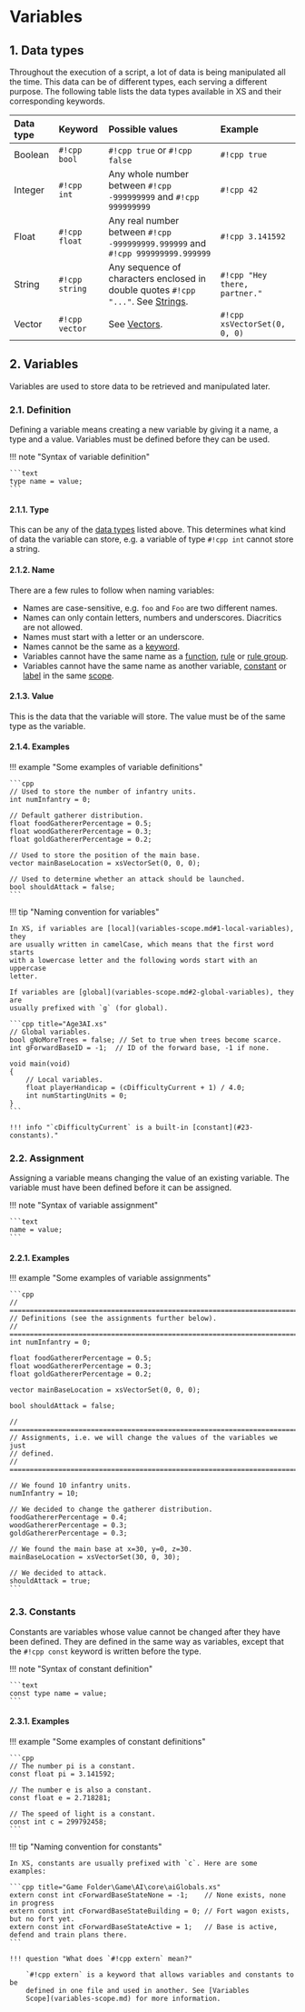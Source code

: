 # Variables

## 1. Data types

Throughout the execution of a script, a lot of data is being manipulated all
the time. This data can be of different types, each serving a different
purpose. The following table lists the data types available in XS and their
corresponding keywords.

| Data type | Keyword        | Possible values                                                                                | Example                       |
| :-------- | :------------- | :--------------------------------------------------------------------------------------------- | :---------------------------- |
| Boolean   | `#!cpp bool`   | `#!cpp true` or `#!cpp false`                                                                  | `#!cpp true`                  |
| Integer   | `#!cpp int`    | Any whole number between `#!cpp -999999999` and `#!cpp 999999999`                              | `#!cpp 42`                    |
| Float     | `#!cpp float`  | Any real number between `#!cpp -999999999.999999` and `#!cpp 999999999.999999`                 | `#!cpp 3.141592`              |
| String    | `#!cpp string` | Any sequence of characters enclosed in double quotes `#!cpp "..."`. See [Strings](strings.md). | `#!cpp "Hey there, partner."` |
| Vector    | `#!cpp vector` | See [Vectors](vectors.md).                                                                     | `#!cpp xsVectorSet(0, 0, 0)`  |

## 2. Variables

Variables are used to store data to be retrieved and manipulated later.

### 2.1. Definition

Defining a variable means creating a new variable by giving it a name, a type
and a value. Variables must be defined before they can be used.

!!! note "Syntax of variable definition"

    ```text
    type name = value;
    ```

#### 2.1.1. Type

This can be any of the [data types](#1-data-types) listed above. This
determines what kind of data the variable can store, e.g. a variable of type
`#!cpp int` cannot store a string.

#### 2.1.2. Name

There are a few rules to follow when naming variables:

- Names are case-sensitive, e.g. `foo` and `Foo` are two different names.
- Names can only contain letters, numbers and underscores. Diacritics are not
  allowed.
- Names must start with a letter or an underscore.
- Names cannot be the same as a [keyword](../reference/keywords.md).
- Variables cannot have the same name as a [function](functions.md),
  [rule](rules.md) or [rule group](rules.md#12-group-name).
- Variables cannot have the same name as another variable,
  [constant](#3-constants) or [label](labels.md) in the same
  [scope](variables-scope.md).

#### 2.1.3. Value

This is the data that the variable will store. The value must be of the same
type as the variable.

#### 2.1.4. Examples

!!! example "Some examples of variable definitions"

    ```cpp
    // Used to store the number of infantry units.
    int numInfantry = 0;

    // Default gatherer distribution.
    float foodGathererPercentage = 0.5;
    float woodGathererPercentage = 0.3;
    float goldGathererPercentage = 0.2;

    // Used to store the position of the main base.
    vector mainBaseLocation = xsVectorSet(0, 0, 0);

    // Used to determine whether an attack should be launched.
    bool shouldAttack = false;
    ```

!!! tip "Naming convention for variables"

    In XS, if variables are [local](variables-scope.md#1-local-variables), they
    are usually written in camelCase, which means that the first word starts
    with a lowercase letter and the following words start with an uppercase
    letter.

    If variables are [global](variables-scope.md#2-global-variables), they are
    usually prefixed with `g` (for global).

    ```cpp title="Age3AI.xs"
    // Global variables.
    bool gNoMoreTrees = false; // Set to true when trees become scarce.
    int gForwardBaseID = -1;  // ID of the forward base, -1 if none.

    void main(void)
    {
        // Local variables.
        float playerHandicap = (cDifficultyCurrent + 1) / 4.0;
        int numStartingUnits = 0;
    }
    ```

    !!! info "`cDifficultyCurrent` is a built-in [constant](#23-constants)."

### 2.2. Assignment

Assigning a variable means changing the value of an existing variable. The
variable must have been defined before it can be assigned.

!!! note "Syntax of variable assignment"

    ```text
    name = value;
    ```

#### 2.2.1. Examples

!!! example "Some examples of variable assignments"

    ```cpp
    // ========================================================================
    // Definitions (see the assignments further below).
    // ========================================================================
    int numInfantry = 0;

    float foodGathererPercentage = 0.5;
    float woodGathererPercentage = 0.3;
    float goldGathererPercentage = 0.2;

    vector mainBaseLocation = xsVectorSet(0, 0, 0);

    bool shouldAttack = false;

    // ========================================================================
    // Assignments, i.e. we will change the values of the variables we just
    // defined.
    // ========================================================================

    // We found 10 infantry units.
    numInfantry = 10;

    // We decided to change the gatherer distribution.
    foodGathererPercentage = 0.4;
    woodGathererPercentage = 0.3;
    goldGathererPercentage = 0.3;

    // We found the main base at x=30, y=0, z=30.
    mainBaseLocation = xsVectorSet(30, 0, 30);

    // We decided to attack.
    shouldAttack = true;
    ```

### 2.3. Constants

Constants are variables whose value cannot be changed after they have been
defined. They are defined in the same way as variables, except that the
`#!cpp const` keyword is written before the type.

!!! note "Syntax of constant definition"

    ```text
    const type name = value;
    ```

#### 2.3.1. Examples

!!! example "Some examples of constant definitions"

    ```cpp
    // The number pi is a constant.
    const float pi = 3.141592;

    // The number e is also a constant.
    const float e = 2.718281;

    // The speed of light is a constant.
    const int c = 299792458;
    ```

!!! tip "Naming convention for constants"

    In XS, constants are usually prefixed with `c`. Here are some examples:

    ```cpp title="Game Folder\Game\AI\core\aiGlobals.xs"
    extern const int cForwardBaseStateNone = -1;    // None exists, none in progress
    extern const int cForwardBaseStateBuilding = 0; // Fort wagon exists, but no fort yet.
    extern const int cForwardBaseStateActive = 1;   // Base is active, defend and train plans there.
    ```

    !!! question "What does `#!cpp extern` mean?"

        `#!cpp extern` is a keyword that allows variables and constants to be
        defined in one file and used in another. See [Variables
        Scope](variables-scope.md) for more information.
